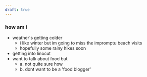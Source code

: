 ```yaml
---
draft: true
---
```

### how am i
- weather's getting colder
  - i like winter but im going to miss the impromptu beach visits
  - hopefully some rainy hikes soon
- getting into linocut
- want to talk about food but 
  - a. not quite sure how
  - b. dont want to be a 'food blogger'
